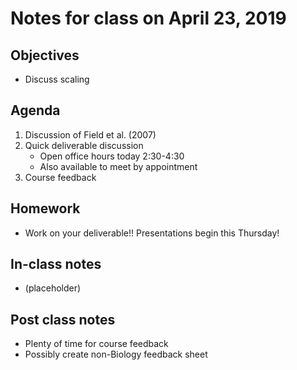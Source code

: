 # Notes for class on April 23, 2019

## Objectives
- Discuss scaling

## Agenda
1. Discussion of Field et al. (2007)
2. Quick deliverable discussion
	- Open office hours today 2:30-4:30
	- Also available to meet by appointment
3. Course feedback

## Homework
- Work on your deliverable!! Presentations begin this Thursday!

## In-class notes
- (placeholder)

## Post class notes
- Plenty of time for course feedback
- Possibly create non-Biology feedback sheet